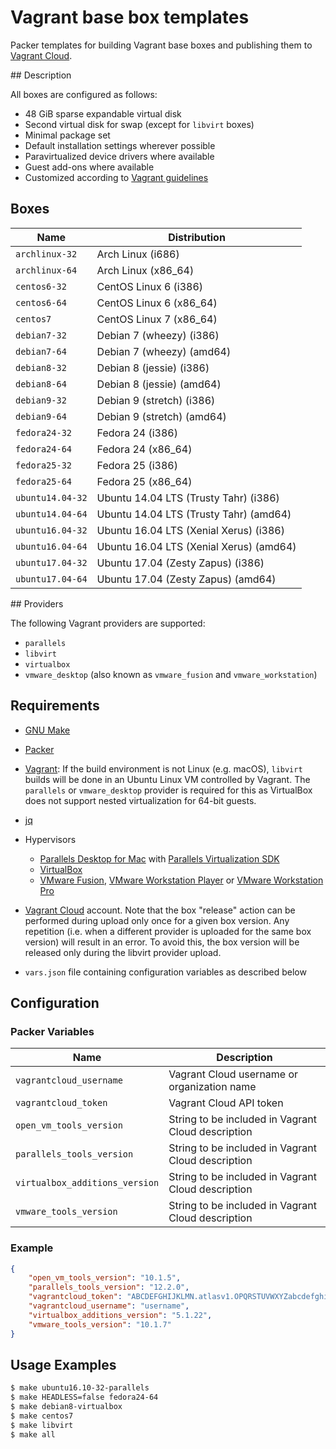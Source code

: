 # Vagrant base box templates

Packer templates for building Vagrant base boxes and publishing them to [Vagrant Cloud](https://vagrantcloud.com/).

## Description

All boxes are configured as follows:

* 48 GiB sparse expandable virtual disk
* Second virtual disk for swap (except for `libvirt` boxes)
* Minimal package set
* Default installation settings wherever possible
* Paravirtualized device drivers where available
* Guest add-ons where available
* Customized according to [Vagrant guidelines](https://www.vagrantup.com/docs/boxes/base.html)

## Boxes

| Name             | Distribution                                |
| ---------------- | ------------------------------------------- |
| `archlinux-32`   | Arch Linux (i686)                           |
| `archlinux-64`   | Arch Linux (x86_64)                         |
| `centos6-32`     | CentOS Linux 6 (i386)                       |
| `centos6-64`     | CentOS Linux 6 (x86_64)                     |
| `centos7`        | CentOS Linux 7 (x86_64)                     |
| `debian7-32`     | Debian 7 (wheezy) (i386)                    |
| `debian7-64`     | Debian 7 (wheezy) (amd64)                   |
| `debian8-32`     | Debian 8 (jessie) (i386)                    |
| `debian8-64`     | Debian 8 (jessie) (amd64)                   |
| `debian9-32`     | Debian 9 (stretch) (i386)                   |
| `debian9-64`     | Debian 9 (stretch) (amd64)                  |
| `fedora24-32`    | Fedora 24 (i386)                            |
| `fedora24-64`    | Fedora 24 (x86_64)                          |
| `fedora25-32`    | Fedora 25 (i386)                            |
| `fedora25-64`    | Fedora 25 (x86_64)                          |
| `ubuntu14.04-32` | Ubuntu 14.04 LTS (Trusty Tahr) (i386)       |
| `ubuntu14.04-64` | Ubuntu 14.04 LTS (Trusty Tahr) (amd64)      |
| `ubuntu16.04-32` | Ubuntu 16.04 LTS (Xenial Xerus) (i386)      |
| `ubuntu16.04-64` | Ubuntu 16.04 LTS (Xenial Xerus) (amd64)     |
| `ubuntu17.04-32` | Ubuntu 17.04 (Zesty Zapus) (i386)           |
| `ubuntu17.04-64` | Ubuntu 17.04 (Zesty Zapus) (amd64)          |

## Providers

The following Vagrant providers are supported:

* `parallels`
* `libvirt`
* `virtualbox`
* `vmware_desktop` (also known as `vmware_fusion` and `vmware_workstation`)

## Requirements

* [GNU Make](https://www.gnu.org/software/make/)

* [Packer](http://packer.io/)

* [Vagrant](http://vagrantup.com/): If the build environment is not Linux (e.g. macOS), `libvirt` builds will be done in an Ubuntu
  Linux VM controlled by Vagrant. The `parallels` or `vmware_desktop` provider is required for this as VirtualBox does not support
  nested virtualization for 64-bit guests.

* [jq](https://stedolan.github.io/jq/)

* Hypervisors

  * [Parallels Desktop for Mac](http://www.parallels.com/products/desktop/) with
    [Parallels Virtualization SDK](http://www.parallels.com/uk/products/desktop/download/)
  * [VirtualBox](https://www.virtualbox.org/)
  * [VMware Fusion](http://www.vmware.com/products/fusion/), [VMware Workstation Player](https://www.vmware.com/products/player/) or
    [VMware Workstation Pro](http://www.vmware.com/products/workstation/)

* [Vagrant Cloud](https://vagrantcloud.com/) account. Note that the box "release" action can be performed during upload only once
  for a given box version. Any repetition (i.e. when a different provider is uploaded for the same box version) will result in an
  error. To avoid this, the box version will be released only during the libvirt provider upload.

* `vars.json` file containing configuration variables as described below

## Configuration

### Packer Variables

| Name                          | Description                                        |
| ----------------------------- | -------------------------------------------------- |
| `vagrantcloud_username`       | Vagrant Cloud username or organization name        |
| `vagrantcloud_token`          | Vagrant Cloud API token                            |
| `open_vm_tools_version`       | String to be included in Vagrant Cloud description |
| `parallels_tools_version`     | String to be included in Vagrant Cloud description |
| `virtualbox_additions_version`| String to be included in Vagrant Cloud description |
| `vmware_tools_version`        | String to be included in Vagrant Cloud description |

### Example

```json
{
    "open_vm_tools_version": "10.1.5",
    "parallels_tools_version": "12.2.0",
    "vagrantcloud_token": "ABCDEFGHIJKLMN.atlasv1.OPQRSTUVWXYZabcdefghijklmnopqrstuvwxyz0123456789ABCDEFGHIJKLMNOPQRS",
    "vagrantcloud_username": "username",
    "virtualbox_additions_version": "5.1.22",
    "vmware_tools_version": "10.1.7"
}
```

## Usage Examples

```sh
$ make ubuntu16.10-32-parallels
$ make HEADLESS=false fedora24-64
$ make debian8-virtualbox
$ make centos7
$ make libvirt
$ make all
```

